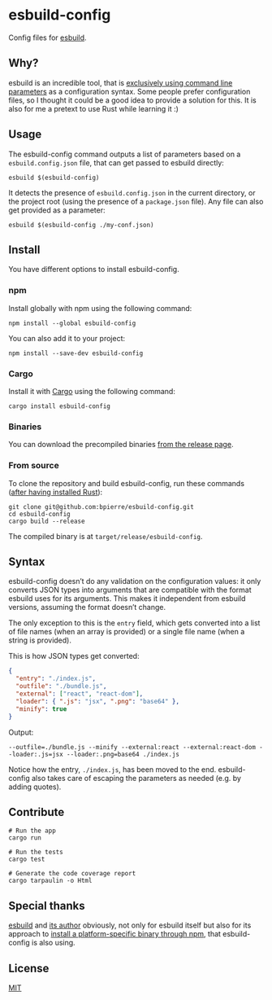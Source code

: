 # esbuild-config

Config files for [esbuild](https://github.com/evanw/esbuild).

## Why?

esbuild is an incredible tool, that is [exclusively using command line parameters](https://github.com/evanw/esbuild/issues/39) as a configuration syntax. Some people prefer configuration files, so I thought it could be a good idea to provide a solution for this. It is also for me a pretext to use Rust while learning it :)

## Usage

The esbuild-config command outputs a list of parameters based on a `esbuild.config.json` file, that can get passed to esbuild directly:

```console
esbuild $(esbuild-config)
```

It detects the presence of `esbuild.config.json` in the current directory, or the project root (using the presence of a `package.json` file). Any file can also get provided as a parameter:

```console
esbuild $(esbuild-config ./my-conf.json)
```

## Install

You have different options to install esbuild-config.

### npm

Install globally with npm using the following command:

```console
npm install --global esbuild-config
```

You can also add it to your project:

```console
npm install --save-dev esbuild-config
```

### Cargo

Install it with [Cargo](https://github.com/rust-lang/cargo) using the following command:

```console
cargo install esbuild-config
```

### Binaries

You can download the precompiled binaries [from the release page](https://github.com/bpierre/esbuild-config/releases).

### From source

To clone the repository and build esbuild-config, run these commands ([after having installed Rust](https://www.rust-lang.org/tools/install)):

```console
git clone git@github.com:bpierre/esbuild-config.git
cd esbuild-config
cargo build --release
```

The compiled binary is at `target/release/esbuild-config`.

## Syntax

esbuild-config doesn’t do any validation on the configuration values: it only converts JSON types into arguments that are compatible with the format esbuild uses for its arguments. This makes it independent from esbuild versions, assuming the format doesn’t change.

The only exception to this is the `entry` field, which gets converted into a list of file names (when an array is provided) or a single file name (when a string is provided).

This is how JSON types get converted:

```json
{
  "entry": "./index.js",
  "outfile": "./bundle.js",
  "external": ["react", "react-dom"],
  "loader": { ".js": "jsx", ".png": "base64" },
  "minify": true
}
```

Output:

```console
--outfile=./bundle.js --minify --external:react --external:react-dom --loader:.js=jsx --loader:.png=base64 ./index.js
```

Notice how the entry, `./index.js`, has been moved to the end. esbuild-config also takes care of escaping the parameters as needed (e.g. by adding quotes).

## Contribute

```console
# Run the app
cargo run

# Run the tests
cargo test

# Generate the code coverage report
cargo tarpaulin -o Html
```

## Special thanks

[esbuild](https://github.com/evanw/esbuild) and [its author](https://github.com/evanw) obviously, not only for esbuild itself but also for its approach to [install a platform-specific binary through npm](https://github.com/evanw/esbuild/blob/1336fbcf9bcca2f2708f5f575770f13a8440bde3/lib/install.ts), that esbuild-config is also using.

## License

[MIT](./LICENSE)

